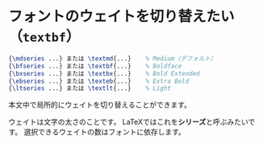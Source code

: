 # フォントのウェイトを切り替えたい（``textbf``）

```latex
{\mdseries ...} または \textmd{...}    % Medium（デフォルト）
{\bfseries ...} または \textbf{...}    % Boldface
{\bxseries ...} または \textbx{...}    % Bold Extended
{\ebseries ...} または \texteb{...}    % Extra Bold
{\ltseries ...} または \textlt{...}    % Light
```

本文中で局所的にウェイトを切り替えることができます。

ウェイトは文字の太さのことです。
LaTeXではこれを**シリーズ**と呼ぶみたいです。
選択できるウェイトの数はフォントに依存します。
